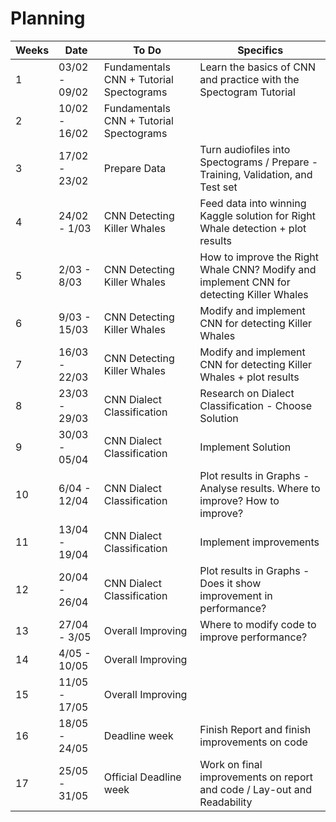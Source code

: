 # Planning


| Weeks | Date | To Do | Specifics |
|-------|------|-------|-----------|
|  1 | 03/02 - 09/02   |Fundamentals CNN + Tutorial Spectograms  | Learn the basics of CNN and practice with the Spectogram Tutorial  |
| 2   | 10/02 - 16/02   |  Fundamentals CNN + Tutorial Spectograms |  |
| 3   | 17/02 - 23/02  | Prepare Data | Turn audiofiles into Spectograms / Prepare - Training, Validation, and Test set |
| 4    | 24/02 - 1/03 | CNN Detecting Killer Whales | Feed data into winning Kaggle solution for Right Whale detection + plot results |
| 5  |2/03 - 8/03 | CNN Detecting Killer Whales  | How to improve the Right Whale CNN? Modify and implement CNN for detecting Killer Whales  |
| 6   | 9/03 - 15/03   | CNN Detecting Killer Whales  | Modify and implement CNN for detecting Killer Whales |
| 7   | 16/03 - 22/03 | CNN Detecting Killer Whales |  Modify and implement CNN for detecting Killer Whales + plot results  |
| 8    | 23/03 - 29/03    | CNN Dialect Classification  | Research on Dialect Classification - Choose Solution  |
| 9   | 30/03 - 05/04  | CNN Dialect Classification   | Implement Solution  |
| 10    | 6/04 - 12/04 | CNN Dialect Classification | Plot results in Graphs - Analyse results. Where to improve? How to improve?  |
| 11   | 13/04 - 19/04  | CNN Dialect Classification | Implement improvements   |
| 12   | 20/04 - 26/04   | CNN Dialect Classification | Plot results in Graphs - Does it show improvement in performance?  |
| 13   | 27/04 - 3/05  | Overall Improving   | Where to modify code to improve performance?  |
| 14   | 4/05 - 10/05  | Overall Improving   |   |
| 15  | 11/05 - 17/05  | Overall Improving   |   |
| 16   | 18/05 - 24/05   | Deadline week   | Finish Report and finish improvements on code |
| 17   | 25/05 - 31/05  | Official Deadline week  | Work on final improvements on report and code / Lay-out and Readability  |
